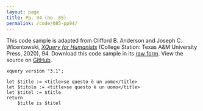 ```yaml
---
layout: page
title: Pp. 94 (no. 85)
permalink: /code/085-pp94/
---
```


This code sample is adapted from Clifford B. Anderson and Joseph C. Wicentowski, 
[_XQuery for Humanists_](/) (College Station: Texas A&M University Press, 2020), 94. 
Download this code sample in its [raw form](/code/085-pp94/085-pp94.xq).
View the source on [GitHub](https://github.com/coding4humanists/xquery4humanists/blob/master/code/085-pp94/085-pp94.xq).

```xquery
xquery version "3.1";

let $title := <title>se questo è un uomo</title>
let $titolo := <title>se questo è un uomo</title>
let $titel := $title
return
    $title is $titel
```  
